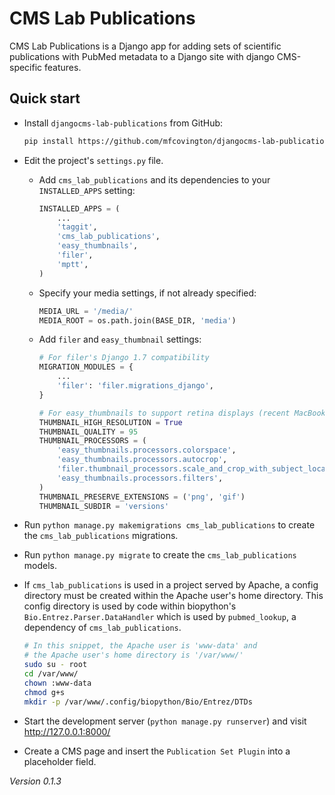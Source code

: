 # CMS Lab Publications

CMS Lab Publications is a Django app for adding sets of scientific publications with PubMed metadata to a Django site with django CMS-specific features.

<!-- Detailed documentation is in the "docs" directory. -->

## Quick start

- Install `djangocms-lab-publications` from GitHub:

    ```sh
    pip install https://github.com/mfcovington/djangocms-lab-publications/releases/download/0.1.3/djangocms-lab-publications-0.1.3.tar.gz
    ```

- Edit the project's `settings.py` file.

    - Add `cms_lab_publications` and its dependencies to your `INSTALLED_APPS` setting:

        ```python
        INSTALLED_APPS = (
            ...
            'taggit',
            'cms_lab_publications',
            'easy_thumbnails',
            'filer',
            'mptt',
        )
        ```

    - Specify your media settings, if not already specified:

        ```python
        MEDIA_URL = '/media/'
        MEDIA_ROOT = os.path.join(BASE_DIR, 'media')
        ```

    - Add `filer` and `easy_thumbnail` settings: 

        ```python
        # For filer's Django 1.7 compatibility
        MIGRATION_MODULES = {
            ...
            'filer': 'filer.migrations_django',
        }

        # For easy_thumbnails to support retina displays (recent MacBooks, iOS)
        THUMBNAIL_HIGH_RESOLUTION = True
        THUMBNAIL_QUALITY = 95
        THUMBNAIL_PROCESSORS = (
            'easy_thumbnails.processors.colorspace',
            'easy_thumbnails.processors.autocrop',
            'filer.thumbnail_processors.scale_and_crop_with_subject_location',
            'easy_thumbnails.processors.filters',
        )
        THUMBNAIL_PRESERVE_EXTENSIONS = ('png', 'gif')
        THUMBNAIL_SUBDIR = 'versions'
        ```

- Run `python manage.py makemigrations cms_lab_publications` to create the `cms_lab_publications` migrations.

- Run `python manage.py migrate` to create the `cms_lab_publications` models.

- If `cms_lab_publications` is used in a project served by Apache, a config directory must be created within the Apache user's home directory. This config directory is used by code within biopython's `Bio.Entrez.Parser.DataHandler` which is used by `pubmed_lookup`, a dependency of `cms_lab_publications`.

    ```sh
    # In this snippet, the Apache user is 'www-data' and
    # the Apache user's home directory is '/var/www/'
    sudo su - root
    cd /var/www/
    chown :www-data
    chmod g+s 
    mkdir -p /var/www/.config/biopython/Bio/Entrez/DTDs
    ```

- Start the development server (`python manage.py runserver`) and visit http://127.0.0.1:8000/

- Create a CMS page and insert the `Publication Set Plugin` into a placeholder field.

*Version 0.1.3*

